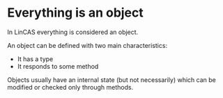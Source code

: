 # Everything is an object

In LinCAS everything is considered an object.

An object  can be defined with two main characteristics:

* It has a type
* It responds to some method

Objects usually have an internal state (but not necessarily) which can be modified or checked only through methods.
